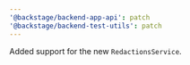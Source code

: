 ```yaml
---
'@backstage/backend-app-api': patch
'@backstage/backend-test-utils': patch
---
```


Added support for the new `RedactionsService`.
